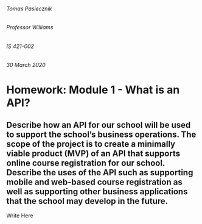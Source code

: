 ###### Tomas Pasiecznik
###### Professor Williams
###### IS 421-002
###### 30 March 2020

# Homework: Module 1 - What is an API?

## Describe how an API for our school will be used to support the school’s business operations. The scope of the project is to create a minimally viable product (MVP) of an API that supports online course registration for our school. Describe the uses of the API such as supporting mobile and web-based course registration as well as supporting other business applications that the school may develop in the future.

Write Here
